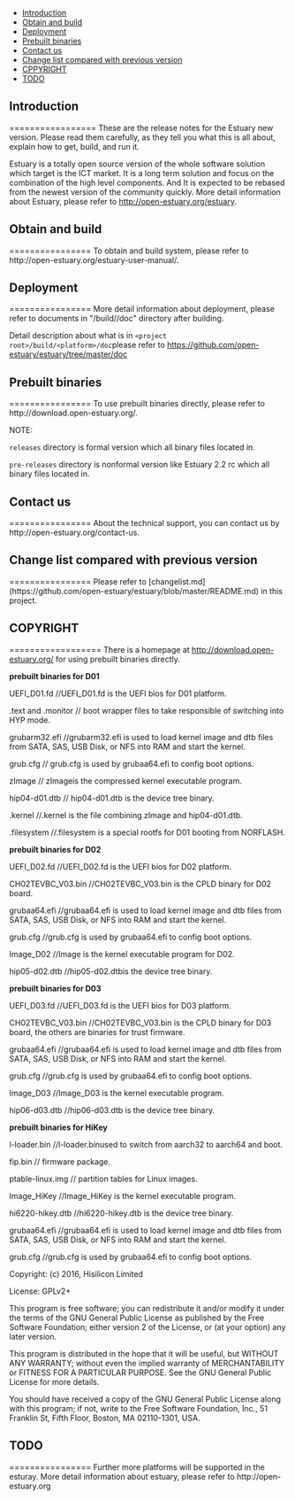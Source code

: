 * [Introduction](#1)
* [Obtain and build](#2)
* [Deployment](#3)
* [Prebuilt binaries](#4)
* [Contact us](#5)
* [Change list compared with previous version](#6)
* [CPPYRIGHT](#7)
* [TODO](#8)


 <h2 id="1">Introduction</h2>
=================
 These are the release notes for the Estuary new version. Please read them carefully, as they tell you what this is all about, explain how to get, build, and run it.

  Estuary is a totally open source version of the whole software solution which target is the ICT market. It is a long term solution and focus on the combination of the high level components. And It is expected to be rebased from the newest version of the community quickly.
  More detail information about Estuary, please refer to http://open-estuary.org/estuary.

<h2 id="2"> Obtain and build</h2>
================
  To obtain and build system, please refer to http://open-estuary.org/estuary-user-manual/.

<h2 id="3"> Deployment</h2>
================
  More detail information about deployment, please refer to documents in "<project root>/build/<platform>/doc" directory after building.
  
  Detail description about what is in `<project root>/build/<platform>/doc`please refer to https://github.com/open-estuary/estuary/tree/master/doc

<h2 id="4"> Prebuilt binaries</h2>
================
To use prebuilt binaries directly, please refer to http://download.open-estuary.org/.

NOTE:
  
 `releases` directory is formal version which all binary files located in.
  
 `pre-releases` directory is nonformal version like Estuary 2.2 rc<number> which all binary files located in. 

 <h2 id="5"> Contact us</h2>
================
About the technical support, you can contact us by http://open-estuary.org/contact-us.

<h2 id="6"> Change list compared with previous version</h2>
================
Please refer to [changelist.md](https://github.com/open-estuary/estuary/blob/master/README.md) in this project.

<h2 id="7"> COPYRIGHT</h2>

==================
There is a homepage at http://download.open-estuary.org/ for using prebuilt binaries directly.

**prebuilt binaries for D01**

UEFI_D01.fd      //UEFI_D01.fd is the UEFI bios for D01 platform.

.text and .monitor  // boot wrapper files to take responsible of switching into HYP mode.

 grubarm32.efi      //grubarm32.efi is used to load kernel image and dtb files from SATA, SAS, USB Disk, or NFS into RAM and start the kernel.
 
 grub.cfg          // grub.cfg is used by grubaa64.efi to config boot options.
 
 zImage           // zImageis the compressed kernel executable program.
 
 hip04-d01.dtb    // hip04-d01.dtb is the device tree binary.
 
 .kernel           //.kernel is the file combining zImage and hip04-d01.dtb.
 
.filesystem      //.filesystem is a special rootfs for D01 booting from NORFLASH.

**prebuilt binaries for D02**

UEFI_D02.fd       //UEFI_D02.fd is the UEFI bios for D02 platform.

CH02TEVBC_V03.bin //CH02TEVBC_V03.bin is the CPLD binary for D02 board.

grubaa64.efi  //grubaa64.efi is used to load kernel image and dtb files from SATA, SAS, USB Disk, or NFS into RAM and start the kernel.

grub.cfg      //grub.cfg is used by grubaa64.efi to config boot options.

Image_D02     //Image is the kernel executable program for D02.

hip05-d02.dtb //hip05-d02.dtbis the device tree binary.

**prebuilt binaries for D03**

UEFI_D03.fd    //UEFI_D03.fd is the UEFI bios for D03 platform.

CH02TEVBC_V03.bin //CH02TEVBC_V03.bin is the CPLD binary for D03 board, the others are binaries for trust firmware.

grubaa64.efi  //grubaa64.efi is used to load kernel image and dtb files from SATA, SAS, USB Disk, or NFS into RAM and start the kernel.

grub.cfg      //grub.cfg is used by grubaa64.efi to config boot options.

Image_D03  //Image_D03 is the kernel executable program.

hip06-d03.dtb //hip06-d03.dtb is the device tree binary.

**prebuilt binaries for HiKey**

l-loader.bin //l-loader.binused to switch from aarch32 to aarch64 and boot.

fip.bin   // firmware package.

ptable-linux.img // partition tables for Linux images. 

Image_HiKey //Image_HiKey is the kernel executable program.

hi6220-hikey.dtb //hi6220-hikey.dtb is the device tree binary.

grubaa64.efi  //grubaa64.efi is used to load kernel image and dtb files from SATA, SAS, USB Disk, or NFS into RAM and start the kernel.

grub.cfg      //grub.cfg is used by grubaa64.efi to config boot options.

Copyright: (c) 2016, Hisilicon Limited
     
 License: GPLv2+

  This program is free software; you can redistribute it and/or modify
  it under the terms of the GNU General Public License as published by
  the Free Software Foundation; either version 2 of the License, or
  (at your option) any later version.

  This program is distributed in the hope that it will be useful,
  but WITHOUT ANY WARRANTY; without even the implied warranty of
  MERCHANTABILITY or FITNESS FOR A PARTICULAR PURPOSE.  See the
  GNU General Public License for more details.

  You should have received a copy of the GNU General Public License
  along with this program; if not, write to the Free Software
  Foundation, Inc., 51 Franklin St, Fifth Floor, Boston, MA 02110-1301, USA.



<h2 id="8"> TODO</h2>
================
  Further more platforms will be supported in the esturay.
  More detail information about estuary, please refer to
  http://open-estuary.org

